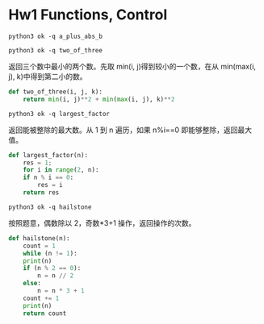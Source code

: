# Hw1 Functions, Control

`python3 ok -q a_plus_abs_b`

`python3 ok -q two_of_three`

返回三个数中最小的两个数。先取 min(i, j)得到较小的一个数，在从 min(max(i, j), k)中得到第二小的数。

```python
def two_of_three(i, j, k):
    return min(i, j)**2 + min(max(i, j), k)**2
```

`python3 ok -q largest_factor`

返回能被整除的最大数。从 1 到 n 遍历，如果 n%i==0 即能够整除，返回最大值。

```python
def largest_factor(n):
    res = 1;
    for i in range(2, n):
	if n % i == 0:
	    res = i
    return res
```

`python3 ok -q hailstone`

按照题意，偶数除以 2，奇数\*3+1 操作，返回操作的次数。

```python
def hailstone(n):
    count = 1
    while (n != 1):
	print(n)
	if (n % 2 == 0):
	    n = n // 2
	else:
	    n = n * 3 + 1
	count += 1
    print(n)
    return count
```
